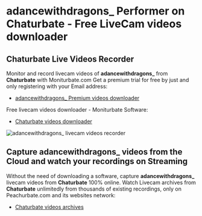 # adancewithdragons_ Performer on Chaturbate - Free LiveCam videos downloader

## Chaturbate Live Videos Recorder

Monitor and record livecam videos of **adancewithdragons_** from **Chaturbate** with Moniturbate.com
Get a premium trial for free by just and only registering with your Email address:
* [adancewithdragons_ Premium videos downloader](https://moniturbate.com/request-demo-licence-key.html)

Free livecam videos downloader - Moniturbate Software:
* [Chaturbate videos downloader](https://moniturbate.com/moniturbate-download-software.html)

![adancewithdragons_ livecam videos recorder](https://peachurnet.com/templates/moniturbate-software.png)


## Capture adancewithdragons_ videos from the Cloud and watch your recordings on Streaming

Without the need of downloading a software, capture **adancewithdragons_** livecam videos from **Chaturbate** 100% online.
Watch Livecam archives from **Chaturbate** unlimitedly from thousands of existing recordings, only on Peachurbate.com and its websites network:
* [Chaturbate videos archives](https://peachurnet.com/)